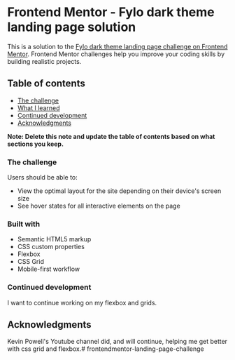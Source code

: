 # Frontend Mentor - Fylo dark theme landing page solution

This is a solution to the [Fylo dark theme landing page challenge on Frontend Mentor](https://www.frontendmentor.io/challenges/fylo-dark-theme-landing-page-5ca5f2d21e82137ec91a50fd). Frontend Mentor challenges help you improve your coding skills by building realistic projects. 

## Table of contents


  - [The challenge](#the-challenge)
  - [What I learned](#what-i-learned)
  - [Continued development](#continued-development)
- [Acknowledgments](#acknowledgments)

**Note: Delete this note and update the table of contents based on what sections you keep.**



### The challenge

Users should be able to:

- View the optimal layout for the site depending on their device's screen size
- See hover states for all interactive elements on the page


### Built with

- Semantic HTML5 markup
- CSS custom properties
- Flexbox
- CSS Grid
- Mobile-first workflow



### Continued development

I want to continue working on my flexbox and grids.

## Acknowledgments

Kevin Powell's Youtube channel did, and will continue, helping me get better with css grid and flexbox.#   f r o n t e n d m e n t o r - l a n d i n g - p a g e - c h a l l e n g e  
 